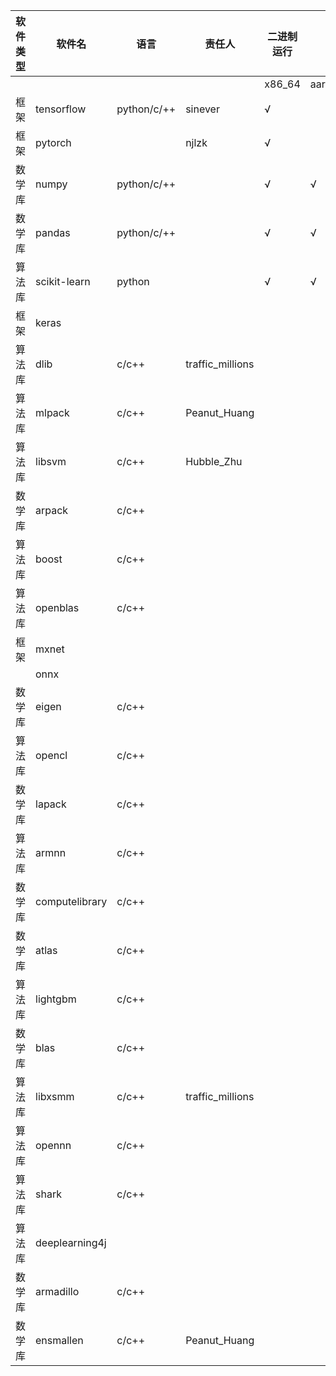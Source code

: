 ﻿| 软件类型 | 软件名            | 语言            | 责任人                 | 二进制运行   |         | 编译      |         | 打rpm包   |         | rpm包安装  |         | rpm包运行  |         | benchmark |         | 架构图 | 依赖图 |
|------|----------------|---------------|---------------------|---------|---------|---------|---------|---------|---------|---------|---------|---------|---------|-----------|---------|-----|-----|
|      |                |               |                     | x86\_64 | aarch64 | x86\_64 | aarch64 | x86\_64 | aarch64 | x86\_64 | aarch64 | x86\_64 | aarch64 | x86\_64   | aarch64 |     |     |
| 框架   | tensorflow     | python/c/\+\+ | sinever             | √       |         |         |         |         |         |         |         |         |         |           |         |     |     |
| 框架   | pytorch        |               | njlzk               | √       |         |         |         |         |         |         |         |         |         |           |         |     |     |
| 数学库  | numpy          | python/c/\+\+ |                     | √       | √       | √       | √       | √       | √       | √       | √       | √       | √       |           |         |     |     |
| 数学库  | pandas         | python/c/\+\+ |                     | √       | √       | √       | √       | √       | √       | √       | √       | √       | √       |           |         |     |     |
| 算法库  | scikit\-learn  | python        |                     | √       | √       | √       | √       | √       | √       | √       | √       | √       | √       |           |         |     |     |
| 框架   | keras          |               |                     |         |         |         |         |         |         |         |         |         |         |           |         |     |     |
| 算法库  | dlib           | c/c\+\+       | traffic\_millions   |         |         |         |         |         |         |         |         |         |         |           |         |     |     |
| 算法库  | mlpack         | c/c\+\+       | Peanut\_Huang |         |         |         |         |         |         |         |         |         |         |           |         |     |     |
| 算法库  | libsvm         | c/c\+\+       | Hubble\_Zhu         |         |         |         |         |         |         |         |         |         |         |           |         |     |     |
| 数学库  | arpack         | c/c\+\+       |                     |         |         |         |         | √       | √       |         |         |         |         |           |         |     |     |
| 算法库  | boost          | c/c\+\+       |                     |         |         | √       | √       | √       | √       | √       | √       |         |         |           |         |     |     |
| 算法库  | openblas       | c/c\+\+       |                     |         |         | √       | √       | √       | √       | √       | √       |         |         |           |         |     |     |
| 框架   | mxnet          |               |                     |         |         |         |         |         |         |         |         |         |         |           |         |     |     |
|      | onnx           |               |                     |         |         |         |         |         |         |         |         |         |         |           |         |     |     |
| 数学库  | eigen          | c/c\+\+       |                     |         |         |         |         |         |         |         |         |         |         |           |         |     |     |
| 算法库  | opencl         | c/c\+\+       |                     |         |         |         |         |         |         |         |         |         |         |           |         |     |     |
| 数学库  | lapack         | c/c\+\+       |                     |         |         | √       | √       | √       | √       | √       | √       |         |         |           |         |     |     |
| 算法库  | armnn          | c/c\+\+       |                     |         |         |         |         |         |         |         |         |         |         |           |         |     |     |
| 数学库  | computelibrary | c/c\+\+       |                     |         |         | √       | √       | √       | √       | √       | √       |         |         |           |         |     |     |
| 数学库  | atlas          | c/c\+\+       |                     |         |         |         |         |         |         |         |         |         |         |           |         |     |     |
| 算法库  | lightgbm       | c/c\+\+       |                     |         |         |         |         |         |         |         |         |         |         |           |         |     |     |
| 数学库  | blas           | c/c\+\+       |                     |         |         |         |         |         |         |         |         |         |         |           |         |     |     |
| 算法库  | libxsmm        | c/c\+\+       | traffic\_millions   |         |         |         |         |         |         |         |         |         |         |           |         |     |     |
| 算法库  | opennn         | c/c\+\+       |                     |         |         |         |         |         |         |         |         |         |         |           |         |     |     |
| 算法库  | shark          | c/c\+\+       |                     |         |         |         |         |         |         |         |         |         |         |           |         |     |     |
| 算法库  | deeplearning4j |               |                     |         |         |         |         |         |         |         |         |         |         |           |         |     |     |
| 数学库  | armadillo      | c/c\+\+       |                     |         |         | √       | √       | √       | √       | √       | √       |         |         |           |         |     |     |
| 数学库  | ensmallen      | c/c\+\+       | Peanut\_Huang |         |         |         |         |         |         |         |         |         |         |           |         |     |     |
